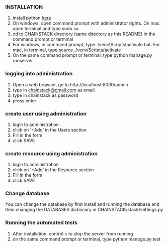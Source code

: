 ### INSTALLATION
1. install python [here](https://www.python.org/downloads/release/python-362/)
2. On windows, open command prompt with administrator rights. On mac open terminal and type sudo su
3. cd to CHAINSTACK directory (same directory as this README) in the command prompt or terminal
4. For windows, in command prompt, type .\venv\Scripts\activate.bat. For mac, in terminal, type source ./venv/Scripts/activate
5. On the same command prompt or terminal, type python manage.py runserver

### logging into administration
1. Open a web browser, go to http://localhost:8000/admin
2. type in chainstack@gmail.com as email
3. type in chainstack as password
4. press enter

### create user using administration
1. login to administration
2. click on '+Add' in the Users section
3. Fill in the form
4. click SAVE

### create resource using administration
1. login to administration
2. click on '+Add' in the Resource section
3. Fill in the form
4. click SAVE


### Change database
You can change the database by first install and running the database and then changing the DATABASES dictionary in CHAINSTACK/stack/settings.py

### Running the automated tests
1. After installation, control c to stop the server from running
2. on the same command prompt or terminal, type python manage.py test
